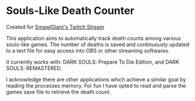 # Souls-Like Death Counter

Created for [SmawlGiant's Twitch Stream](https://www.twitch.tv/smawlgiant)

This application aims to automatically track death counts among various souls-like games. The number of deaths is saved and continuously updated to a text file for easy access into OBS or other streaming softwares.

It currently works with: DARK SOULS: Prepare To Die Edition, and DARK SOULS: REMASTERED.

I acknowledge there are other applications which achieve a similar goal by reading the processes memory. For fun I have opted to read and parse the games save file to retrieve the death count. 

